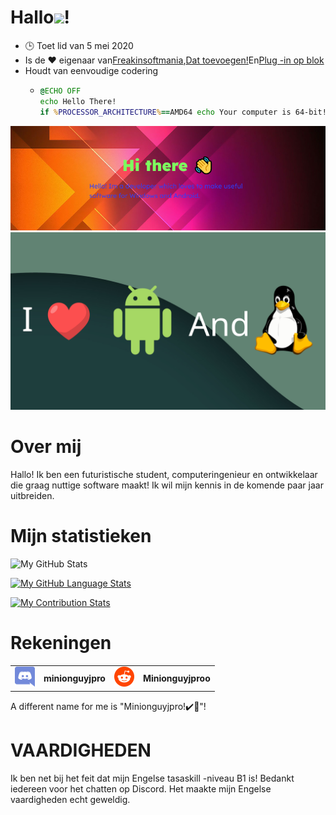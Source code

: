 # Hallo<img src="https://media.tenor.com/images/822fb670841c6f6582fefbb82e338a50/tenor.gif" width="30px">!

-   🕒 Toet lid van 5 mei 2020
-   Is de ❤️ eigenaar van[Freakinsoftmania](https://github.com/FreakinSoftMania),[Dat toevoegen!](https://github.com/Adding-That-On)En[Plug -in op blok](https://github.com/Pluging-it-on-block)
-   Houdt van eenvoudige codering
    -   ```bat
        @ECHO OFF
        echo Hello There!
        if %PROCESSOR_ARCHITECTURE%==AMD64 echo Your computer is 64-bit!
        ```

![Welcome!](./img/welcome-message.png)![I love Android and Linux!](./img/android-and-linux-fan.png)

# Over mij

Hallo! Ik ben een futuristische student, computeringenieur en ontwikkelaar die graag nuttige software maakt! Ik wil mijn kennis in de komende paar jaar uitbreiden.

# Mijn statistieken

![My GitHub Stats](https://github-readme-stats.vercel.app/api/?username=Minionguyjpro&count_private=true&theme=react&showicons=true)

[![My GitHub Language Stats](https://github-readme-stats.vercel.app/api/top-langs/?username=Minionguyjpro&langs_count=5&theme=react)](<>)

[![My Contribution Stats](https://github-contribution-stats.vercel.app/api/?username=Minionguyjpro)](https://github.com/Minionguyjpro/github-contribution-stats/)

# Rekeningen

<table>
  <tr>
    <td align="left"><img src="./img/discord.svg" alt="minionguyjpro" width="32" height="32"/></td><th>minionguyjpro</th>
    <td align="left"><img src="./img/reddit.svg" alt="Minionguyjproo" width="32" height="32"/></td><th>Minionguyjproo</th>
  </tr>
</table>
A different name for me is "Minionguyjpro!✔️👏"!

# VAARDIGHEDEN

Ik ben net bij het feit dat mijn Engelse tasaskill -niveau B1 is! Bedankt iedereen voor het chatten op Discord. Het maakte mijn Engelse vaardigheden echt geweldig.
